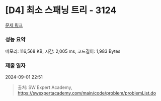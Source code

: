 # [D4] 최소 스패닝 트리 - 3124 

[문제 링크](https://swexpertacademy.com/main/code/problem/problemDetail.do?contestProbId=AV_mSnmKUckDFAWb) 

### 성능 요약

메모리: 116,568 KB, 시간: 2,005 ms, 코드길이: 1,983 Bytes

### 제출 일자

2024-09-01 22:51



> 출처: SW Expert Academy, https://swexpertacademy.com/main/code/problem/problemList.do